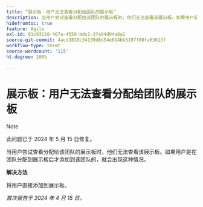 ```yaml
---
title: “展示板：用户无法查看分配给团队的展示板”
description: 当用户尝试查看分配给该团队的展示板时，他们无法查看该展示板。如果用户是在团队分配到展示板后才添加到该团队的，就会出现这种情况。
hidefromtoc: true
feature: Agile
exl-id: 01c93110-407a-4559-bdc1-3fe04d94a8a1
source-git-commit: 4acd3830c34139d8d54e614bb5197f00fa63613f
workflow-type: tm+mt
source-wordcount: '115'
ht-degree: 100%

---
```


# 展示板：用户无法查看分配给团队的展示板

>[!NOTE]
>
>此问题已于 2024 年 5 月 15 日修复。

当用户尝试查看分配给该团队的展示板时，他们无法查看该展示板。如果用户是在团队分配到展示板后才添加到该团队的，就会出现这种情况。

**解决方法**

将用户直接添加到展示板。

_首次报告于 2024 年 4 月 15 日。_
